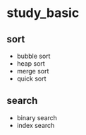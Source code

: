 # study_basic

## sort
- bubble sort
- heap sort
- merge sort
- quick sort

## search
- binary search
- index search
